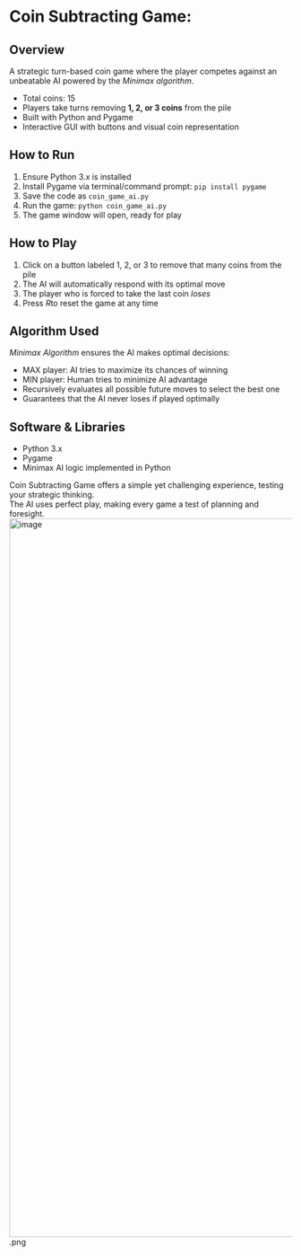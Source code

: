 #  Coin Subtracting Game: 

##  Overview
A strategic turn-based coin game where the player competes against an unbeatable AI powered by the *Minimax algorithm*.  
- Total coins: 15  
- Players take turns removing **1, 2, or 3 coins** from the pile  
- Built with Python and Pygame  
- Interactive GUI with buttons and visual coin representation  

## How to Run
1. Ensure Python 3.x is installed  
2. Install Pygame via terminal/command prompt: `pip install pygame`  
3. Save the code as `coin_game_ai.py`  
4. Run the game: `python coin_game_ai.py`  
5. The game window will open, ready for play  

##  How to Play
1. Click on a button labeled 1, 2, or 3 to remove that many coins from the pile  
2. The AI will automatically respond with its optimal move  
3. The player who is forced to take the last coin *loses*  
4. Press *R*to reset the game at any time  

##  Algorithm Used
*Minimax Algorithm* ensures the AI makes optimal decisions:  
- MAX player: AI tries to maximize its chances of winning  
- MIN player: Human tries to minimize AI advantage  
- Recursively evaluates all possible future moves to select the best one  
- Guarantees that the AI never loses if played optimally  

##  Software & Libraries
- Python 3.x  
- Pygame  
- Minimax AI logic implemented in Python  

Coin Subtracting Game offers a simple yet challenging experience, testing your strategic thinking.  
The AI uses perfect play, making every game a test of planning and foresight.
<img width="970" height="1280" alt="image" src="https://github.com/user-attachments/assets/ed8e2892-8c65-46ab-b643-b9ddb6ef9dcd" />.png

